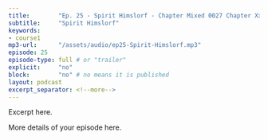 ```yaml
---
title:        "Ep. 25 - Spirit Himslorf - Chapter Mixed 0027 Chapter Xxi The Gift Of Prophecy Gifts Of Utterance Ye"
subtitle:     "Spirit Himslorf"
keywords:
- course1
mp3-url:      "/assets/audio/ep25-Spirit-Himslorf.mp3"
episode: 25
episode-type: full # or "trailer"
explicit:     "no"
block:        "no" # no means it is published
layout: podcast
excerpt_separator: <!--more-->
---
```

Excerpt here.
<!--more-->

More details of your episode here.
